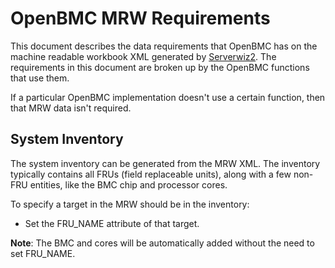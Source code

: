 # OpenBMC MRW Requirements

This document describes the data requirements that OpenBMC has on the machine
readable workbook XML generated by [Serverwiz2](https://www.github.com/open-power/serverwiz).
The requirements in this document are broken up by the OpenBMC functions that
use them.

If a particular OpenBMC implementation doesn't use a certain function,
then that MRW data isn't required.

## System Inventory

The system inventory can be generated from the MRW XML.  The inventory
typically contains all FRUs (field replaceable units), along with a few
non-FRU entities, like the BMC chip and processor cores.

To specify a target in the MRW should be in the inventory:

* Set the FRU\_NAME attribute of that target.

**Note**: The BMC and cores will be automatically added without the need to
set FRU\_NAME.
